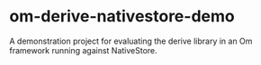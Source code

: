 om-derive-nativestore-demo
==========================

A demonstration project for evaluating the derive library in an Om framework running against NativeStore.
